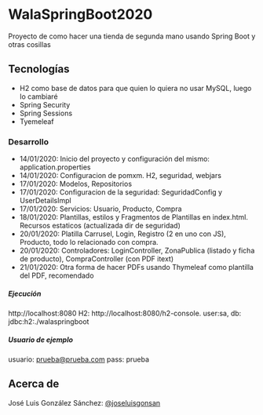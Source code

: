 # WalaSpringBoot2020
Proyecto de como hacer una tienda de segunda mano usando Spring Boot y otras cosillas

## Tecnologías
* H2 como base de datos para que quien lo quiera no usar MySQL, luego lo cambiaré
* Spring Security
* Spring Sessions
* Tyemeleaf


### Desarrollo
* 14/01/2020: Inicio del proyecto y configuración del mismo: application.properties
* 14/01/2020: Configuracion de pomxm. H2, seguridad, webjars
* 17/01/2020: Modelos, Repositorios
* 17/01/2020: Configuracion de la seguridad: SeguridadConfig y UserDetailsImpl
* 17/01/2020: Servicios: Usuario, Producto, Compra
* 18/01/2020: Plantillas, estilos y Fragmentos de Plantillas en index.html. Recursos estaticos (actualizada dir de seguridad)
* 20/01/2020: Platilla Carrusel, Login, Registro (2 en uno con JS), Producto, todo lo relacionado con compra.
* 20/01/2020: Controladores: LoginController, ZonaPublica (listado y ficha de producto), CompraController (con PDF itext)
* 21/01/2020: Otra forma de hacer PDFs usando Thymeleaf como plantilla del PDF, recomendado

##### Ejecución
http://localhost:8080
H2: http://localhost:8080/h2-console. user:sa, db: jdbc:h2:./walaspringboot


##### Usuario de ejemplo
usuario: prueba@prueba.com
pass: prueba


## Acerca de
José Luis González Sánchez: [@joseluisgonsan](https://twitter.com/joseluisgonsan)

